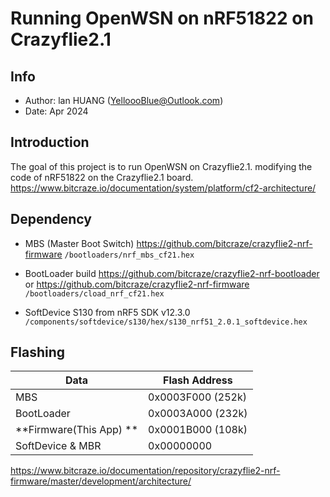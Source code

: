 # Running OpenWSN on nRF51822 on Crazyflie2.1

## Info
- Author: lan HUANG (YelloooBlue@Outlook.com)
- Date: Apr 2024

## Introduction
The goal of this project is to run OpenWSN on Crazyflie2.1.
modifying the code of nRF51822 on the Crazyflie2.1 board.
https://www.bitcraze.io/documentation/system/platform/cf2-architecture/


## Dependency
- MBS (Master Boot Switch)
https://github.com/bitcraze/crazyflie2-nrf-firmware `/bootloaders/nrf_mbs_cf21.hex`
- BootLoader
build https://github.com/bitcraze/crazyflie2-nrf-bootloader
or https://github.com/bitcraze/crazyflie2-nrf-firmware `/bootloaders/cload_nrf_cf21.hex`

- SoftDevice S130 
from nRF5 SDK v12.3.0 `/components/softdevice/s130/hex/s130_nrf51_2.0.1_softdevice.hex`


## Flashing

| Data | Flash Address |
| ------------ | ------------ |
| MBS | 0x0003F000 (252k) |
| BootLoader | 0x0003A000 (232k) |
| **Firmware(This App) ** | 0x0001B000 (108k) |
| SoftDevice & MBR | 0x00000000 |

https://www.bitcraze.io/documentation/repository/crazyflie2-nrf-firmware/master/development/architecture/


